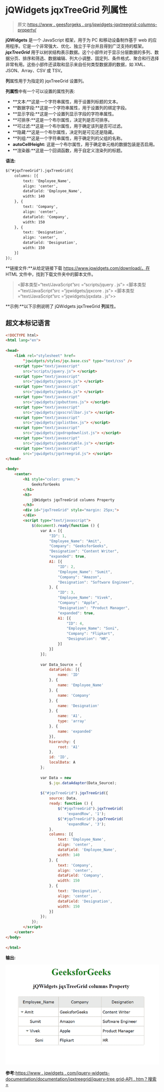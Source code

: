 # jQWidgets jqxTreeGrid 列属性

> 原文:[https://www . geesforgeks . org/jqwidgets-jqxtreegrid-columns-property/](https://www.geeksforgeeks.org/jqwidgets-jqxtreegrid-columns-property/)

**jQWidgets** 是一个 JavaScript 框架，用于为 PC 和移动设备制作基于 web 的应用程序。它是一个非常强大、优化、独立于平台并且得到广泛支持的框架。 ***jqxTreeGrid*** 用于以树状结构表示数据。这个小部件对于显示分层数据的多列、数据分页、排序和筛选、数据编辑、列大小调整、固定列、条件格式、聚合和行选择非常有用。这些小部件还读取和显示来自任何类型数据源的数据，如 XML、JSON、Array、CSV 或 TSV。

**列**属性用于为指定的 jqxTreeGrid 设置列。

**列属性**中有一个可以设置的属性列表:

*   **文本:**这是一个字符串属性，用于设置列标题的文本。
*   **数据字段:**这是一个字符串属性，用于设置列的绑定字段。
*   **显示字段:**这是一个设置列显示字段的字符串属性。
*   **可排序:**这是一个布尔属性，决定列是否可排序。
*   **可过滤:**这是一个布尔属性，用于确定该列是否可过滤。
*   **隐藏:**这是一个布尔属性，决定列是可见还是隐藏。
*   **列组:**这是一个字符串属性，用于确定列的父组的名称。
*   **autoCellHeight:** 这是一个布尔属性，用于确定单元格的数据包装是否启用。
*   **渲染器:**这是一个回调函数，用于自定义渲染列的标题。

**语法:**

```html
$("#jqxTreeGrid").jqxTreeGrid({
    columns: [{
        text: 'Employee_Name',
        align: 'center',
        dataField: 'Employee_Name',
        width: 140
    }, {
        text: 'Company',
        align: 'center',
        dataField: 'Company',
        width: 150
    }, {
        text: 'Designation',
        align: 'center',
        dataField: 'Designation',
        width: 150
    }]
});
```

**链接文件:**从给定链接下载 https://www.jqwidgets.com/download/。在 HTML 文件中，找到下载文件夹中的脚本文件。

> <link rel="”stylesheet”" href="”jqwidgets/styles/jqx.base.css”" type="”text/css”">
> <脚本类型=“text/JavaScript”src =“scripts/jquery . js”></脚本>
> <脚本类型=“text/JavaScript”src =“jqwidgets/jqxcore . js”></脚本>
> <脚本类型=“text/JavaScript”src =“jqwidgets/jqxdata . js”>>

**示例:**以下示例说明了 jQWidgets jqxTreeGrid **列**属性。

## 超文本标记语言

```html
<!DOCTYPE html>
<html lang="en">

<head>
    <link rel="stylesheet" href=
        "jqwidgets/styles/jqx.base.css" type="text/css" />
    <script type="text/javascript" 
        src="scripts/jquery.js"> </script>
    <script type="text/javascript" 
        src="jqwidgets/jqxcore.js"> </script>
    <script type="text/javascript" 
        src="jqwidgets/jqxdata.js"> </script>
    <script type="text/javascript" 
        src="jqwidgets/jqxbuttons.js"> </script>
    <script type="text/javascript" 
        src="jqwidgets/jqxscrollbar.js"> </script>
    <script type="text/javascript" 
        src="jqwidgets/jqxlistbox.js"> </script>
    <script type="text/javascript" 
        src="jqwidgets/jqxdropdownlist.js"> </script>
    <script type="text/javascript" 
        src="jqwidgets/jqxdatatable.js"> </script>
    <script type="text/javascript" 
        src="jqwidgets/jqxtreegrid.js"> </script>
</head>

<body>
    <center>
        <h1 style="color: green;">
            GeeksforGeeks
        </h1>
        <h3>
            jQWidgets jqxTreeGrid columns Property
        </h3>
        <div id="jqxTreeGrid" style="margin: 25px;">
        </div>
        <script type="text/javascript">
            $(document).ready(function () {
                var A = [{
                    "ID": 1,
                    "Employee_Name": "Amit",
                    "Company": "GeeksforGeeks",
                    "Designation": "Content Writer",
                    "expanded": true,
                    A1: [{
                        "ID": 2,
                        "Employee_Name": "Sumit",
                        "Company": "Amazon",
                        "Designation": "Software Engineer",
                    }, {
                        "ID": 3,
                        "Employee_Name": "Vivek",
                        "Company": "Apple",
                        "Designation": "Product Manager",
                        "expanded": true,
                        A1: [{
                            "ID": 4,
                            "Employee_Name": "Soni",
                            "Company": "Flipkart",
                            "Designation": "HR",
                        }]
                    }]
                }];

                var Data_Source = {
                    dataFields: [{
                        name: 'ID'
                    }, {
                        name: 'Employee_Name'
                    }, {
                        name: 'Company'
                    }, {
                        name: 'Designation'
                    }, {
                        name: 'A1',
                        type: 'array'
                    }, {
                        name: 'expanded'
                    }],
                    hierarchy: {
                        root: 'A1'
                    },
                    id: 'ID',
                    localData: A
                };

                var Data = new
                    $.jqx.dataAdapter(Data_Source);

                $("#jqxTreeGrid").jqxTreeGrid({
                    source: Data,
                    ready: function () {
                        $("#jqxTreeGrid").jqxTreeGrid(
                            'expandRow', '1');
                        $("#jqxTreeGrid").jqxTreeGrid(
                            'expandRow', '3');
                    },
                    columns: [{
                        text: 'Employee_Name',
                        align: 'center',
                        dataField: 'Employee_Name',
                        width: 140
                    }, {
                        text: 'Company',
                        align: 'center',
                        dataField: 'Company',
                        width: 150
                    }, {
                        text: 'Designation',
                        align: 'center',
                        dataField: 'Designation',
                        width: 150
                    }]
                });
            });
        </script>
    </center>
</body>

</html>
```

**输出:**

![](img/19055e37df5fbb6d07a21f03e333c792.png)

**参考:**[https://www . jqwidgets . com/jquery-widgets-documentation/documentation/jqxtreegrid/jquery-tree grid-API . htm？搜索=](https://www.jqwidgets.com/jquery-widgets-documentation/documentation/jqxtreegrid/jquery-treegrid-api.htm?search=)